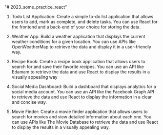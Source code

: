 "# 2023_some_practice_react" 
1. Todo List Application:
Create a simple to-do list application that allows users to add, mark as complete, and delete tasks.
You can use React for the frontend and a back-end of your choice for storing the data.

2. Weather App:
Build a weather application that displays the current weather conditions for a given location.
You can use APIs like OpenWeatherMap to retrieve the data and display it in a user-friendly way.

3. Recipe Book: 
Create a recipe book application that allows users to search for and save their favorite recipes.
You can use an API like Edamam to retrieve the data and use React to display the results in a visually appealing way

4. Social Media Dashboard: 
Build a dashboard that displays analytics for a social media account.
You can use an API like the Facebook Graph API to retrieve the data and use React
to display the information in a clear and concise way.

5. Movie Finder: 
Create a movie finder application that allows users to search for movies and view detailed
 information about each one. You can use APIs like The Movie Database to retrieve the data and use React
 to display the results in a visually appealing way.